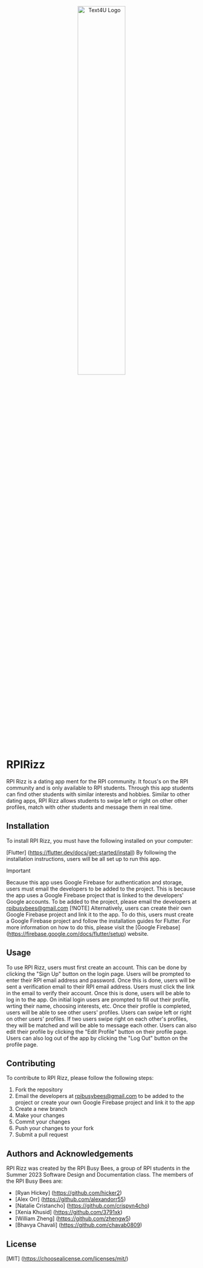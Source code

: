 <p align="center">
    <img src="https://cdn.discordapp.com/attachments/849802878427070524/1139668351052951692/RizzLogoFlaskWithNameAndTagline.png" width="50%" title="Text4U Logo">
</p>

# RPIRizz

RPI Rizz is a dating app ment for the RPI community. It focus's on the RPI community and is only available to RPI students. Through this app students can find other students with similar interests and hobbies. Similar to other dating apps, RPI Rizz allows students to swipe left or right on other other profiles, match with other students and message them in real time.

## Installation

To install RPI Rizz, you must have the following installed on your computer:

[Flutter] (https://flutter.dev/docs/get-started/install)
By following the installation instructions, users will be all set up to run this app.

> [!IMPORTANT]
> Because this app uses Google Firebase for authentication and storage, users must email the developers to be added to the project. This is because the app uses a Google Firebase project that is linked to the developers' Google accounts. To be added to the project, please email the developers at rpibusybees@gmail.com
> [!NOTE]
> Alternatively, users can create their own Google Firebase project and link it to the app. To do this, users must create a Google Firebase project and follow the installation guides for Flutter. For more information on how to do this, please visit the [Google Firebase] (https://firebase.google.com/docs/flutter/setup) website.

## Usage

To use RPI Rizz, users must first create an account. This can be done by clicking the "Sign Up" button on the login page. Users will be prompted to enter their RPI email address and password. Once this is done, users will be sent a verification email to their RPI email address. Users must click the link in the email to verify their account. Once this is done, users will be able to log in to the app. On initial login users are prompted to fill out their profile, wrting their name, choosing interests, etc. Once their profile is completed, users will be able to see other users' profiles. Users can swipe left or right on other users' profiles. If two users swipe right on each other's profiles, they will be matched and will be able to message each other. Users can also edit their profile by clicking the "Edit Profile" button on their profile page. Users can also log out of the app by clicking the "Log Out" button on the profile page.

## Contributing

To contribute to RPI Rizz, please follow the following steps:

1. Fork the repository
2. Email the developers at rpibusybees@gmail.com to be added to the project or create your own Google Firebase project and link it to the app
3. Create a new branch
4. Make your changes
5. Commit your changes
6. Push your changes to your fork
7. Submit a pull request

## Authors and Acknowledgements

RPI Rizz was created by the RPI Busy Bees, a group of RPI students in the Summer 2023 Software Design and Documentation class. The members of the RPI Busy Bees are:

- [Ryan Hickey] (https://github.com/hicker2)
- [Alex Orr] (https://github.com/alexandorr55)
- [Natalie Cristancho] (https://github.com/crispyn4cho)
- [Xenia Khusid] (https://github.com/3791xk)
- [William Zheng] (https://github.com/zhengw5)
- [Bhavya Chavali] (https://github.com/chavab0809)

## License

[MIT] (https://choosealicense.com/licenses/mit/)
